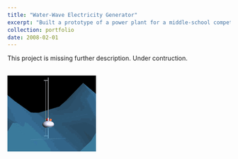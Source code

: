 ```yaml
---
title: "Water-Wave Electricity Generator"
excerpt: "Built a prototype of a power plant for a middle-school competition. Our project actually won! <br/><img src='/images/wave-electricity-2.gif'>"
collection: portfolio
date: 2008-02-01
---
```


This project is missing further description. Under contruction.

<br>
<img src='/images/wave-electricity-2.gif'>